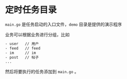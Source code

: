 # 定时任务目录

`main.go` 是任务启动的入口文件，`demo` 目录是提供的演示程序

业务可以根据业务进行分组，比如  

```bash
- user   // 用户
- feed   // feed
- im     // im
- post   // 帖子
...
```

然后将要执行的任务添加到 `main.go` 。